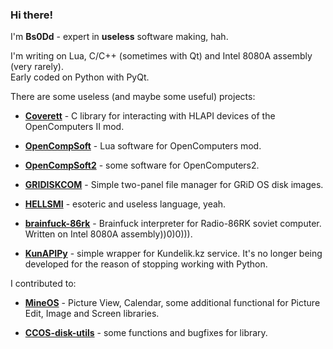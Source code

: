 ### Hi there! 

I'm **Bs0Dd** - expert in **useless** software making, hah.

I'm writing on Lua, C/C++ (sometimes with Qt) and Intel 8080A assembly (very rarely).  
Early coded on Python with PyQt.

There are some useless (and maybe some useful) projects:

* [**Coverett**](https://github.com/Bs0Dd/Coverett) - C library for interacting with HLAPI devices of the OpenComputers II mod.

* [**OpenCompSoft**](https://github.com/Bs0Dd/OpenCompSoft) - Lua software for OpenComputers mod.

* [**OpenCompSoft2**](https://github.com/Bs0Dd/OpenCompSoft2) - some software for OpenComputers2.

* [**GRIDISKCOM**](https://github.com/Bs0Dd/GRiDISKCOM) - Simple two-panel file manager for GRiD OS disk images.

* [**HELLSMI**](https://github.com/Bs0Dd/HELLSMI) - esoteric and useless language, yeah.

* [**brainfuck-86rk**](https://github.com/Bs0Dd/brainfuck-86rk) - Brainfuck interpreter for Radio-86RK soviet computer. Written on Intel 8080A assembly))0)0))).

* [**KunAPIPy**](https://github.com/Bs0Dd/KunAPIPy) - simple wrapper for Kundelik.kz service. It's no longer being developed for the reason of stopping working with Python.


I contributed to:

* [**MineOS**](https://github.com/IgorTimofeev/MineOS) - Picture View, Calendar, some additional functional for Picture Edit, Image and Screen libraries.

* [**CCOS-disk-utils**](https://github.com/BOOtak/CCOS-disk-utils) - some functions and bugfixes for library.
